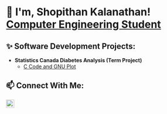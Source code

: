<h1>👋 I'm, Shopithan Kalanathan! <br/><a href="https://www.linkedin.com/in/shopithan/">Computer Engineering Student</a>

<h2>✨ Software Development Projects:</h2>

- <b>Statistics Canada Diabetes Analysis (Term Project)</b>
  - [C Code and GNU Plot](https://github.com)

<h2>📫 Connect With Me:</h2>

[<img align="left" alt="JoshMadakor | LinkedIn" width="22px" src="https://upload.wikimedia.org/wikipedia/commons/c/ca/LinkedIn_logo_initials.png" />][linkedin]

[linkedin]: https://www.linkedin.com/in/shopithan/
